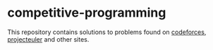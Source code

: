 # competitive-programming

This repository contains solutions to problems found on [codeforces](https://codeforces.com/), [projecteuler](https://projecteuler.net/about)
and other sites.
